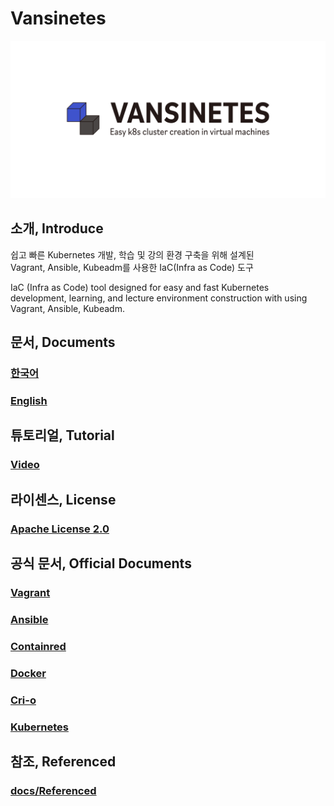 # Vansinetes
![vansinetes](assets/jpg/vansinetes_horizon_default.jpg)
## 소개, Introduce
쉽고 빠른 Kubernetes 개발, 학습 및 강의 환경 구축을 위해 설계된<br/>
Vagrant, Ansible, Kubeadm를 사용한 IaC(Infra as Code) 도구

IaC (Infra as Code) tool designed for easy and fast Kubernetes development, learning, and lecture environment construction with using Vagrant, Ansible, Kubeadm.

## 문서, Documents
### [한국어](docs/Korean.md)
### [English](docs/English.md)

## 튜토리얼, Tutorial
### [Video](https://youtu.be/SkQ-OE3Ra1U)

## 라이센스, License
### [Apache License 2.0](LICENSE)

## 공식 문서, Official Documents

### [Vagrant](https://www.vagrantup.com/docs)

### [Ansible](https://docs.ansible.com/)

### [Containred](https://containerd.io/)

### [Docker](https://docs.docker.com/)

### [Cri-o](https://cri-o.io/)

### [Kubernetes](https://kubernetes.io/ko/docs/home/)

## 참조, Referenced
### [docs/Referenced](docs/Referenced.md)